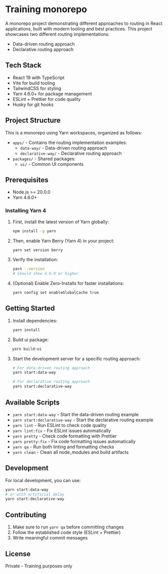 # Training monorepo

A monorepo project demonstrating different approaches to routing in React applications, built with modern tooling and best practices. This project showcases two different routing implementations:

- Data-driven routing approach
- Declarative routing approach

## Tech Stack

- React 19 with TypeScript
- Vite for build tooling
- TailwindCSS for styling
- Yarn 4.6.0+ for package management
- ESLint + Prettier for code quality
- Husky for git hooks

## Project Structure

This is a monorepo using Yarn workspaces, organized as follows:

- `apps/` - Contains the routing implementation examples:
  - `data-way/` - Data-driven routing approach
  - `declarative-way/` - Declarative routing approach
- `packages/` - Shared packages:
  - `ui/` - Common UI components

## Prerequisites

- Node.js >= 20.0.0
- Yarn 4.6.0+

### Installing Yarn 4

1. First, install the latest version of Yarn globally:

   ```bash
   npm install -g yarn
   ```

2. Then, enable Yarn Berry (Yarn 4) in your project:

   ```bash
   yarn set version berry
   ```

3. Verify the installation:

   ```bash
   yarn --version
   # Should show 4.6.0 or higher
   ```

4. (Optional) Enable Zero-Installs for faster installations:
   ```bash
   yarn config set enableGlobalCache true
   ```

## Getting Started

1. Install dependencies:

   ```bash
   yarn install
   ```

2. Build ui package:

```bash
   yarn build:ui
```

3. Start the development server for a specific routing approach:

   ```bash
   # For data-driven routing approach
   yarn start:data-way

   # For declarative routing approach
   yarn start:declarative-way
   ```

## Available Scripts

- `yarn start:data-way` - Start the data-driven routing example
- `yarn start:declarative-way` - Start the declarative routing example
- `yarn lint` - Run ESLint to check code quality
- `yarn lint:fix` - Fix ESLint issues automatically
- `yarn pretty` - Check code formatting with Prettier
- `yarn pretty:fix` - Fix code formatting issues automatically
- `yarn qa` - Run both linting and formatting checks
- `yarn clean` - Clean all node_modules and build artifacts

## Development

For local development, you can use:

```bash
yarn start:data-way
# or with artificial delay
yarn start:declarative-way
```

## Contributing

1. Make sure to run `yarn qa` before committing changes
2. Follow the established code style (ESLint + Prettier)
3. Write meaningful commit messages

## License

Private - Training purposes only
